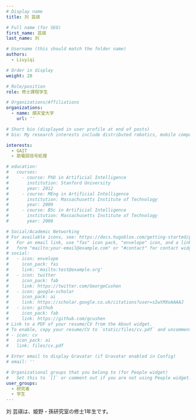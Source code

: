 ```yaml
---
# Display name
title: 刘 芸祺

# Full name (for SEO)
first_name: 芸祺
last_name: 刘

# Username (this should match the folder name)
authors:
  - Liuyiqi

# Order in display
weight: 20

# Role/position
role: 修士課程学生

# Organizations/Affiliations
organizations:
  - name: 順天堂大学
    url: ''

# Short bio (displayed in user profile at end of posts)
# bio: My research interests include distributed robotics, mobile computing and programmable matter.

interests:
  - GAIT
  - 筋電図信号処理

# education:
#   courses:
#     - course: PhD in Artificial Intelligence
#       institution: Stanford University
#       year: 2012
#     - course: MEng in Artificial Intelligence
#       institution: Massachusetts Institute of Technology
#       year: 2009
#     - course: BSc in Artificial Intelligence
#       institution: Massachusetts Institute of Technology
#       year: 2008

# Social/Academic Networking
# For available icons, see: https://docs.hugoblox.com/getting-started/page-builder/#icons
#   For an email link, use "fas" icon pack, "envelope" icon, and a link in the
#   form "mailto:your-email@example.com" or "#contact" for contact widget.
# social:
#   - icon: envelope
#     icon_pack: fas
#     link: 'mailto:test@example.org'
#   - icon: twitter
#     icon_pack: fab
#     link: https://twitter.com/GeorgeCushen
#   - icon: google-scholar
#     icon_pack: ai
#     link: https://scholar.google.co.uk/citations?user=sIwtMXoAAAAJ
#   - icon: github
#     icon_pack: fab
#     link: https://github.com/gcushen
# Link to a PDF of your resume/CV from the About widget.
# To enable, copy your resume/CV to `static/files/cv.pdf` and uncomment the lines below.
# - icon: cv
#   icon_pack: ai
#   link: files/cv.pdf

# Enter email to display Gravatar (if Gravatar enabled in Config)
# email: ''

# Organizational groups that you belong to (for People widget)
#   Set this to `[]` or comment out if you are not using People widget.
user_groups:
  - 研究者
  - 学生
---
```


刘 芸祺は、姫野・孫研究室の修士1年生です。
